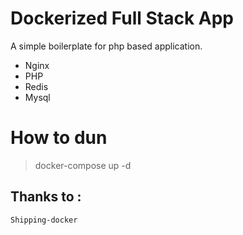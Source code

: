# Dockerized Full Stack App

A simple boilerplate for php based application.

 - Nginx
 - PHP
 - Redis
 - Mysql

# How to dun

> docker-compose up -d

## Thanks to :

`Shipping-docker`
